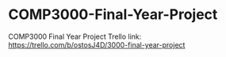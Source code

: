# COMP3000-Final-Year-Project
 COMP3000 Final Year Project
 Trello link: https://trello.com/b/ostosJ4D/3000-final-year-project
